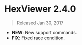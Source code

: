 # HexViewer 2.4.0

> Released Jan 30, 2017

- **NEW**: New support commands.
- **FIX**: Fixed race condition.
